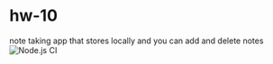 # hw-10
note taking app that stores locally and you can add and delete notes
![Node.js CI](https://github.com/wronghandedryan/hw-10/workflows/Node.js%20CI/badge.svg?branch=master)
